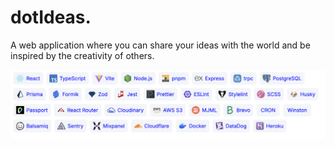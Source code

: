 
# dotIdeas.

A web application where you can share your ideas with the world and be inspired by the creativity of others.

<img src="./webapp/public/tech.png">